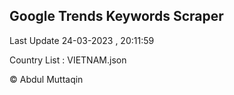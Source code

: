 

## Google Trends Keywords Scraper 
 
Last Update 24-03-2023 , 20:11:59

Country List :
VIETNAM.json



© Abdul Muttaqin 

